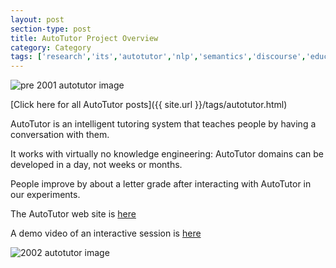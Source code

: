 ```yaml
---
layout: post
section-type: post
title: AutoTutor Project Overview
category: Category
tags: ['research','its','autotutor','nlp','semantics','discourse','education','agents','project-overviews']
---
```

![pre 2001 autotutor image](https://umdrive.memphis.edu/aolney/public/projects/autotutor/marco.jpg)

[Click here for all AutoTutor posts]({{ site.url }}/tags/autotutor.html)

AutoTutor is an intelligent tutoring system that teaches people by having a conversation with them.

It works with virtually no knowledge engineering: AutoTutor domains can be developed in a day, not weeks or months.

People improve by about a letter grade after interacting with AutoTutor in our experiments.

The AutoTutor web site is [here](http://www.autotutor.org/)

A demo video of an interactive session is [here](https://umdrive.memphis.edu/aolney/public/ATInteractive.avi)

![2002 autotutor image](https://umdrive.memphis.edu/aolney/public/projects/autotutor/atinterface.jpg)
